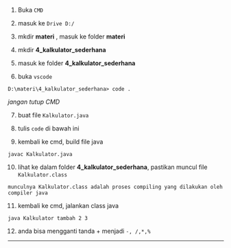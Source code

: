 1. Buka `CMD`

2. masuk ke `Drive D:/`

3. mkdir __materi__ , masuk ke folder __materi__

4. mkdir __4_kalkulator_sederhana__

5. masuk ke folder __4_kalkulator_sederhana__

6. buka `vscode`
>
    D:\materi\4_kalkulator_sederhana> code .

 *jangan tutup CMD*

7. buat file `Kalkulator.java`

8. tulis `code` di bawah ini

<script src="https://gist.github.com/nandadidudedo92/d7ad9a0589ebeba5a621a635d51a5094.js"></script>

9. kembali ke cmd, build file java
>
    javac Kalkulator.java

10. lihat ke dalam folder __4_kalkulator_sederhana__, pastikan muncul file `Kalkulator.class`
>
    munculnya Kalkulator.class adalah proses compiling yang dilakukan oleh compiler java

11. kembali ke cmd, jalankan class java
>
    java Kalkulator tambah 2 3

12. anda bisa mengganti tanda + menjadi `-, /,*,%`
___

